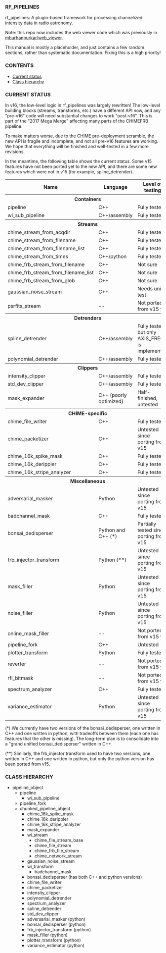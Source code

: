 ### RF_PIPELINES

rf_pipelines: A plugin-based framework for processing channelized intensity data in radio astronomy.

Note: this repo now includes the web viewer code which was previously
in [mburhanpurkar/web_viewer](https://github.com/mburhanpurkar/web_viewer).

This manual is mostly a placeholder, and just contains a few random sections,
rather than systematic documentation.  Fixing this is a high priority!

### CONTENTS

  - [Current status](#user-content-current-status)
  - [Class hierarchy](#user-content-class-hierarchy)

<a name="current-status"></a>
### CURRENT STATUS

In v16, the low-level logic in rf_pipelines was largely rewritten!  The
low-level building blocks (streams, transforms, etc.) have a different API now,
and any "pre-v16" code will need substantial changes to work "post-v16".
This is part of the "2017 Mega Merge" affecting many parts of the CHIMEFRB pipeline.

To make matters worse, due to the CHIME pre-deployment scramble, the new API
is fragile and incomplete, and not all pre-v16 features are working.  We hope
that everything will be finished and well-tested in a few more revisions.

In the meantime, the following table shows the current status.  Some v15
features have not been ported yet to the new API, and there are some new
features which were not in v15 (for example, spline_detrender).

<table>
  <tr><th>Name</th> <th>Language</th> <th>Level of testing</th></tr>
  <tr> <th colspan="3" align="center">Containers</td> </tr>  
  <tr> <td>pipeline</td> <td>C++</td> <td>Fully tested</td> </tr>
  <tr> <td>wi_sub_pipeline</td> <td>C++/assembly</td> <td>Fully tested</td> </tr>
  <tr> <th colspan="3" align="center">Streams</td> </tr>
  <tr> <td>chime_stream_from_acqdir</td> <td>C++</td> <td>Fully tested</td>
  <tr> <td>chime_stream_from_filename</td> <td>C++</td> <td>Fully tested</td>
  <tr> <td>chime_stream_from_filename_list</td> <td>C++</td> <td>Fully tested</td>
  <tr> <td>chime_stream_from_times</td> <td>C++/python</td> <td>Fully tested</td>
  <tr> <td>chime_frb_stream_from_filename</td> <td>C++</td> <td>Not sure</td>
  <tr> <td>chime_frb_stream_from_filename_list</td> <td>C++</td> <td>Not sure</td>
  <tr> <td>chime_frb_stream_from_glob</td> <td>C++</td> <td>Not sure</td>
  <tr> <td>gaussian_noise_stream</td> <td>C++</td> <td>Needs unit test</td>
  <tr> <td>psrfits_stream</td> <td> -- </td> <td>Not ported from v15 yet</td>
  <tr> <th colspan="3" align="center">Detrenders</td> </tr>
  <tr> <td>spline_detrender</td> <td>C++/assembly</td> <td>Fully tested, but only AXIS_FREQ is implemented</td>
  <tr> <td>polynomial_detrender</td> <td>C++/assembly</td> <td>Fully tested</td>
  <tr> <th colspan="3" align="center">Clippers</td> </tr>
  <tr> <td>intensity_clipper</td> <td>C++/assembly</td> <td>Fully tested</td>
  <tr> <td>std_dev_clipper</td> <td>C++/assembly</td> <td>Fully tested</td>
  <tr> <td>mask_expander</td> <td>C++ (poorly optimized)</td> <td>Half-finished, untested</td>
  <tr> <th colspan="3" align="center">CHIME-specific</td> </tr>
  <tr> <td>chime_file_writer</td> <td>C++</td> <td>Fully tested</td>
  <tr> <td>chime_packetizer</td> <td>C++</td> <td>Untested since porting from v15</td>
  <tr> <td>chime_16k_spike_mask</td> <td>C++</td> <td>Fully tested</td>
  <tr> <td>chime_16k_derippler</td> <td>C++</td> <td>Fully tested</td>
  <tr> <td>chime_16k_stripe_analyzer</td> <td>C++</td> <td>Fully tested</td>
  <tr> <th colspan="3" align="center">Miscellaneous</td> </tr>
  <tr> <td>adversarial_masker</td> <td>Python</td> <td>Untested since porting from v15</td>
  <tr> <td>badchannel_mask</td> <td>C++</td> <td>Fully tested</td>
  <tr> <td>bonsai_dedisperser</td> <td>Python and C++ (*)</td> <td>Partially tested since porting from v15</td>
  <tr> <td>frb_injector_transform</td> <td>Python (**)</td> <td>Untested since porting from v15</td>
  <tr> <td>mask_filler</td> <td>Python</td> <td>Untested since porting from v15</td>
  <tr> <td>noise_filler</td> <td>Python</td> <td>Untested since porting from v15</td>
  <tr> <td>online_mask_filler</td> <td> -- </td> <td>Not ported from v15 yet</td>
  <tr> <td>pipeline_fork</td> <td>C++</td> <td>Untested</td>
  <tr> <td>plotter_transform</td> <td>Python</td> <td>Fully tested</td>
  <tr> <td>reverter</td> <td> -- </td> <td>Not ported from v15 yet</td>
  <tr> <td>rfi_bitmask</td> <td> -- </td> <td>Not ported from v15 yet</td>
  <tr> <td>spectrum_analyzer</td> <td>C++</td> <td>Fully tested</td>
  <tr> <td>variance_estimator</td> <td>Python</td> <td>Untested since porting from v15</td>
</table>

(*) We currently have two versions of the bonsai_dedisperser, one written in C++ and one written in python,
    with tradeoffs between them (each one has features that the other is missing).  The long-term plan is
    to consolidate into a "grand unified bonsai_dedisperser" written in C++.

(**) Similarly, the frb_injector transform used to have two versions, one written in C++ and one written in python,
     but only the python version has been ported from v15.

<a name="class-hierarchy"></a>
### CLASS HIERARCHY

- pipeline_object
  - pipeline
     - wi_sub_pipeline
  - pipeline_fork
  - chunked_pipeline_object
      - chime_16k_spike_mask
      - chime_16k_derippler
      - chime_16k_stripe_analyzer
      - mask_expander
      - wi_stream
          - chime_file_stream_base
	      - chime_file_stream
	      - chime_frb_file_stream
          - chime_network_stream
	  - gaussian_noise_stream
      - wi_transform
          - badchannel_mask
	  - bonsai_dedisperser (has both C++ and python versions)
	  - chime_file_writer
	  - chime_packetizer
	  - intensity_clipper
	  - polynomial_detrender
	  - spectrum_analyzer
	  - spline_detrender
	  - std_dev_clipper
	  - adversarial_masker (python)
	  - bonsai_dedisperser (python)
	  - frb_injector_transform (python)
	  - mask_filler (python)
	  - plotter_transform (python)
	  - variance_estimator (python)

